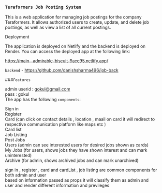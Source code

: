 ### `Teraformers Job Posting System`

This is a web application for managing job postings for the company Teraformers. It allows authorized users to create, update, and delete job postings, as well as view a list of all current postings.

Deployment

The application is deployed on Netlify and the backend is deployed on Render. You can access the deployed app at the following link:

https://main--admirable-biscuit-9acc95.netlify.app/

`backend` - https://github.com/danishsharma496/job-back <br/>

###`Features` 


admin 
userid : gokul@gmail.com <br/>
pass  : gokul  <br/>
The app has the following `components`: <br />

Sign in<br />
Register<br />
Card (can click on contact details , location , maail on card it will redirect to respective communication platform like maps etc )<br />
Card list<br />
Job Listing<br />
Post Jobs<br />
Users (admin can see interested users for desired jobs shown as cards) <br />
My Jobs (for users, shows jobs they have shown interest and can mark uninterested)<br />
Archive (for admin, shows archived jobs and can mark unarchived)<br />


sign in , register  , card and cardList  , job listing are common components for both admin and user <br />
based on information passed as props it will classify them as admin and user and render different information and previleges <br />
 
